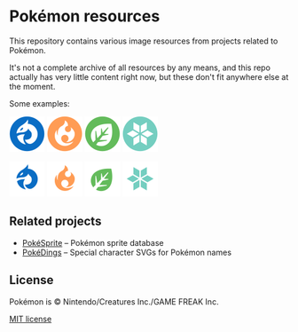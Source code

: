 # Pokémon resources

This repository contains various image resources from projects related to Pokémon.

It's not a complete archive of all resources by any means, and this repo actually has very little content right now, but these don't fit anywhere else at the moment.

Some examples:

<img src="docs/dragon-negative.png" alt="Dragon type" width="64"> <img src="docs/fire-negative.png" alt="Fire type" width="64"> <img src="docs/grass-negative.png" alt="Grass type" width="64"> <img src="docs/ice-negative.png" alt="Ice type" width="64">

<img src="docs/dragon-positive.png" alt="Dragon type" width="64"> <img src="docs/fire-positive.png" alt="Fire type" width="64"> <img src="docs/grass-positive.png" alt="Grass type" width="64"> <img src="docs/ice-positive.png" alt="Ice type" width="64">

## Related projects

* [PokéSprite](https://github.com/msikma/pokesprite) – Pokémon sprite database
* [PokéDings](https://github.com/msikma/pokedings) – Special character SVGs for Pokémon names

## License

Pokémon is © Nintendo/Creatures Inc./GAME FREAK Inc.

[MIT license](http://opensource.org/licenses/MIT)
